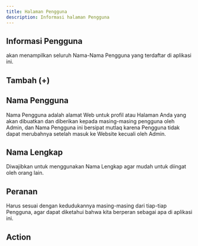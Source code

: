 ```yaml
---
title: Halaman Pengguna
description: Informasi halaman Pengguna
---
```


## Informasi Pengguna
 akan menampilkan seluruh Nama-Nama Pengguna yang terdaftar di aplikasi ini. 

## Tambah (+)

## Nama Pengguna
Nama Pengguna adalah alamat Web untuk profil atau Halaman Anda yang akan dibuatkan dan diberikan kepada masing-masing pengguna oleh Admin, dan Nama Pengguna ini bersipat mutlaq karena Pengguna tidak dapat merubahnya setelah masuk ke Website kecuali oleh Admin. 

## Nama Lengkap
Diwajibkan untuk menggunakan Nama Lengkap agar mudah untuk diingat oleh orang lain.

## Peranan
Harus sesuai dengan kedudukannya masing-masing dari tiap-tiap Pengguna, agar dapat diketahui bahwa kita berperan sebagai apa di aplikasi ini.

## Action
